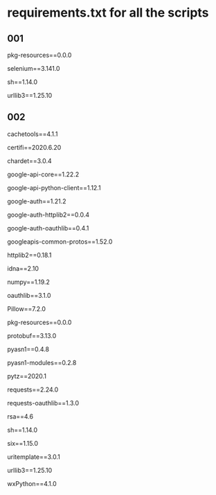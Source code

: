 # requirements.txt for all the scripts

## 001
pkg-resources==0.0.0

selenium==3.141.0

sh==1.14.0

urllib3==1.25.10

## 002
cachetools==4.1.1

certifi==2020.6.20

chardet==3.0.4

google-api-core==1.22.2

google-api-python-client==1.12.1

google-auth==1.21.2

google-auth-httplib2==0.0.4

google-auth-oauthlib==0.4.1

googleapis-common-protos==1.52.0

httplib2==0.18.1

idna==2.10

numpy==1.19.2

oauthlib==3.1.0

Pillow==7.2.0

pkg-resources==0.0.0

protobuf==3.13.0

pyasn1==0.4.8

pyasn1-modules==0.2.8

pytz==2020.1

requests==2.24.0

requests-oauthlib==1.3.0

rsa==4.6

sh==1.14.0

six==1.15.0

uritemplate==3.0.1

urllib3==1.25.10

wxPython==4.1.0